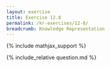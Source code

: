 ```yaml
---
layout: exercise
title: Exercise 12.8
permalink: /kr-exercises/12-8/
breadcrumb: Knowledge Representation
---
```


{% include mathjax_support %}

<div><i class="arrow-up loader" data-chapter="kr-exercises" data-exercise="ex_8" data-rating="0"></i></div>
{% include_relative question.md %}
